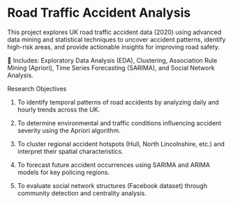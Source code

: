 # Road Traffic Accident Analysis

This project explores UK road traffic accident data (2020) using advanced data mining and statistical techniques to uncover accident patterns, identify high-risk areas, and provide actionable insights for improving road safety.

📄 Includes: Exploratory Data Analysis (EDA), Clustering, Association Rule Mining (Apriori), Time Series Forecasting (SARIMA), and Social Network Analysis.

Research Objectives

1. To identify temporal patterns of road accidents by analyzing daily and hourly trends across the UK.

2. To determine environmental and traffic conditions influencing accident severity using the Apriori algorithm.

3. To cluster regional accident hotspots (Hull, North Lincolnshire, etc.) and interpret their spatial characteristics.

4. To forecast future accident occurrences using SARIMA and ARIMA models for key policing regions.

5. To evaluate social network structures (Facebook dataset) through community detection and centrality analysis.
